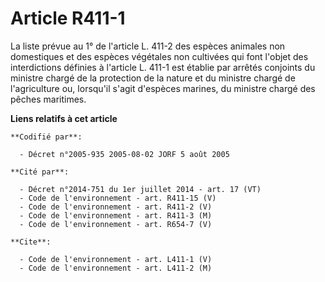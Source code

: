 # Article R411-1

La liste prévue au 1° de l'article L. 411-2 des espèces animales non domestiques et des espèces végétales non cultivées qui
font l'objet des interdictions définies à l'article L. 411-1 est établie par arrêtés conjoints du ministre chargé de la
protection de la nature et du ministre chargé de l'agriculture ou, lorsqu'il s'agit d'espèces marines, du ministre chargé des
pêches maritimes.

**Liens relatifs à cet article**

	**Codifié par**:

	  - Décret n°2005-935 2005-08-02 JORF 5 août 2005

	**Cité par**:

	  - Décret n°2014-751 du 1er juillet 2014 - art. 17 (VT)
	  - Code de l'environnement - art. R411-15 (V)
	  - Code de l'environnement - art. R411-2 (V)
	  - Code de l'environnement - art. R411-3 (M)
	  - Code de l'environnement - art. R654-7 (V)

	**Cite**:

	  - Code de l'environnement - art. L411-1 (V)
	  - Code de l'environnement - art. L411-2 (M)
